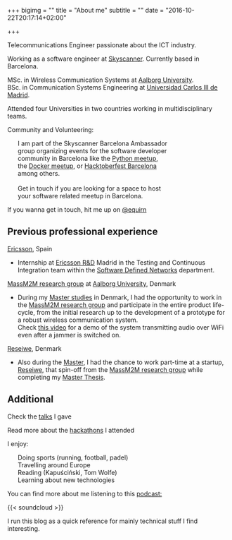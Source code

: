 +++
bigimg = ""
title = "About me"
subtitle = ""
date = "2016-10-22T20:17:14+02:00"

+++

<p class="about-text">
<span class="fa fa-wifi about-icon"></span>
Telecommunications Engineer passionate about the ICT industry.
</p>

<p class="about-text">
<span class="fa fa-briefcase about-icon"></span>
Working as a software engineer at <a href="http://skyscanner.net">Skyscanner</a>. Currently based in Barcelona.</p>

<p class="about-text">
<span class="fa fa-graduation-cap about-icon"></span>
MSc. in Wireless Communication Systems at <a href="https://aau.dk">Aalborg University</a>. <br>
BSc. in Communication Systems Engineering at <a href="https://uc3m.es">Universidad Carlos III de Madrid</a>.
</p>

<p class="about-text">
<span class="fa fa-globe about-icon"></span> Attended four Universities in two countries working in multidisciplinary teams.
</p>

<p class="about-text">
<span class="fa fa-users about-icon"></span>  Community and Volunteering:
<ul style="list-style: none; padding-right: 10em">
<li> I am part of the Skyscanner Barcelona Ambassador group organizing events for the software developer community in Barcelona like the <a href="http://www.meetup.com/es-ES/python-185/">Python meetup</a>, the <a href="https://www.meetup.com/docker-barcelona-spain/">Docker meetup</a>, or <a href="http://www.hacktoberfestbarcelona.com">Hacktoberfest Barcelona</a> among others. </li>
<br>
Get in touch if you are looking for a space to host your software related meetup in Barcelona.
</ul>
</p>

<p class="about-text">
<span class="fa fa-at about-icon"></span> If you wanna get in touch, hit me up on <a href="https://twitter.com/eqirn">@equirn </a>
</p>

Previous professional experience
--------------------------------

[Ericsson](https://www.ericsson.com/en), Spain

 * Internship at [Ericsson R&D](https://www.ericsson.com/en) Madrid in the Testing and Continuous Integration team within the [Software Defined Networks](https://www.ericsson.com/en/networks/topics/sdn) department.

[MassM2M research group](http://massm2m.es.aau.dk/) at [Aalborg University](http://www.en.aau.dk/), Denmark

* During my [Master studies](http://www.en.aau.dk/education/master/wireless-communication-systems) in Denmark, I had the opportunity to work in the [MassM2M research group](http://massm2m.es.aau.dk/) and participate in the entire product life-cycle, from the initial research up to the development of a prototype for a robust wireless communication system.<br>
Check [this video](https://vimeo.com/66733915) for a demo of the system transmitting audio over WiFi even after a jammer is switched on.

[Reseiwe](http://reseiwe.com/), Denmark

* Also during the [Master](http://www.en.aau.dk/education/master/wireless-communication-systems), I had the chance to work part-time at a startup, [Reseiwe](http://reseiwe.com/), that spin-off from the [MassM2M research group](http://massm2m.es.aau.dk/) while completing my [Master Thesis](http://projekter.aau.dk/projekter/files/198541091/main_report_4_june.pdf).


Additional
-----------
<p class="about-text">
<span class="fa fa-microphone about-icon"></span>
Check the <a href="https://esaezgil.com/talks">talks</a> I gave
</p>
<p class="about-text">
<span class="fa fa-laptop about-icon"></span>
Read more about the <a href="https://esaezgil.com/events">hackathons</a> I attended
</p>

<p class="about-text">
<span class="fa fa-heart about-icon"></span>  I enjoy:
<ul style="list-style: none; padding-right: 10em">
<li><span class="fa fa-futbol"></span> Doing sports (running, football, padel) </li>
<li> <span class="fa fa-plane"></span> Travelling around Europe </li>
<li> <span class="fa fa-book"></span> Reading (Kapuściński, Tom Wolfe) </li>
<li> <span class="fa fa-check"></span>  Learning about new technologies </li>
</ul>
</p>

<p class="about-text">
<span class="fa fa-headphones about-icon"></span>  You can find more about me listening to this <a href="https://soundcloud.com/code-voyagers/episode-4-a-graduates-journey">podcast:</a></p>

{{< soundcloud >}}

<p class="about-text">
<span class="fa fa-exchange about-icon"></span> I run this blog as a quick reference for mainly technical stuff I find interesting.
</p>
